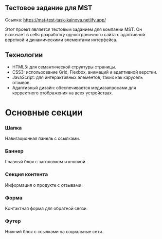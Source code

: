 ## Тестовое задание для MST 

Ссылка: https://mst-test-task-kainova.netlify.app/

Этот проект является тестовым заданием для компании MST. Он включает в себя разработку одностраничного сайта с адаптивной версткой и динамическими элементами интерфейса.

Технологии
------------

*   HTML5: для семантической структуры страницы.
*   CSS3: использование Grid, Flexbox, анимаций и адаптивной верстки.
*   JavaScript: для интерактивных элементов, таких как карусель отзывов.
*   Адаптивный дизайн: обеспечивается медиазапросами для корректного отображения на всех устройствах.

Основные секции
===============

### Шапка

Навигационная панель с ссылками.

### Баннер

Главный блок с заголовком и кнопкой.

### Секция контента

Информация о продукте с отзывами.

### Форма

Контактная форма для обратной связи.

### Футер

Нижний блок с ссылками на социальные сети.

